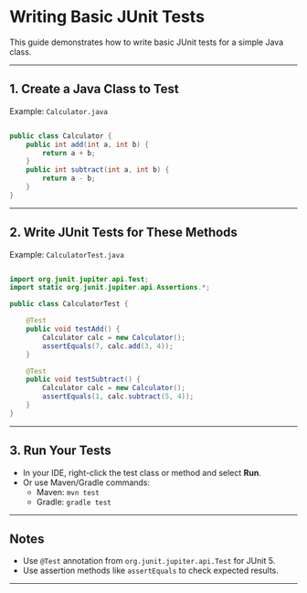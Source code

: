 # Writing Basic JUnit Tests

This guide demonstrates how to write basic JUnit tests for a simple Java class.

---

## 1. Create a Java Class to Test

Example: `Calculator.java`
```java

public class Calculator {
    public int add(int a, int b) {
        return a + b;
    }
    public int subtract(int a, int b) {
        return a - b;
    }
}
```

---

## 2. Write JUnit Tests for These Methods

Example: `CalculatorTest.java`
```java

import org.junit.jupiter.api.Test;
import static org.junit.jupiter.api.Assertions.*;

public class CalculatorTest {

    @Test
    public void testAdd() {
        Calculator calc = new Calculator();
        assertEquals(7, calc.add(3, 4));
    }

    @Test
    public void testSubtract() {
        Calculator calc = new Calculator();
        assertEquals(1, calc.subtract(5, 4));
    }
}
```

---

## 3. Run Your Tests

- In your IDE, right-click the test class or method and select **Run**.
- Or use Maven/Gradle commands:
    - Maven: `mvn test`
    - Gradle: `gradle test`

---

## Notes

- Use `@Test` annotation from `org.junit.jupiter.api.Test` for JUnit 5.
- Use assertion methods like `assertEquals` to check expected results.

---


